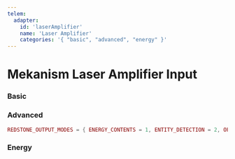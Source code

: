 ```yaml
---
telem:
  adapter:
    id: 'laserAmplifier'
    name: 'Laser Amplifier'
    categories: '{ "basic", "advanced", "energy" }'
---
```


<script setup>
  import { data as metrics } from './common/metrics.data.ts'
</script>

# Mekanism Laser Amplifier Input <RepoLink path="lib/input/mekanism/LaserAmplifierInputAdapter.lua" />

<!--@include: ./common/preamble.md -->

### Basic

<MetricTable
  prefix="meklaseramp:"
  :metrics="[
    ...metrics.genericMachine.basic
  ]"
/>

### Advanced

```lua
REDSTONE_OUTPUT_MODES = { ENERGY_CONTENTS = 1, ENTITY_DETECTION = 2, OFF = 3 }
```

<MetricTable
  prefix="meklaseramp:"
  :metrics="[
    { name: 'delay',                value: '0 - inf',                     unit: 't'   },
    { name: 'min_threshold',        value: '0.0 - inf',                   unit: 'FE'  },
    { name: 'max_threshold',        value: '0.0 - inf',                   unit: 'FE'  },
    { name: 'redstone_output_mode', value: 'REDSTONE_OUTPUT_MODES value'              },
    ...metrics.genericMachine.advanced
  ]"
/>

### Energy

<MetricTable
  prefix="meklaseramp:"
  :metrics="[
    ...metrics.genericMachine.energy
  ]"
/>